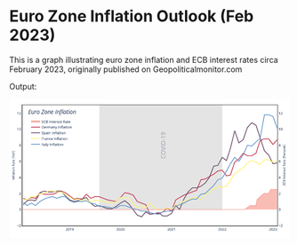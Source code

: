 # Euro Zone Inflation Outlook (Feb 2023)
This is a graph illustrating euro zone inflation and ECB interest rates circa February 2023, originally published on Geopoliticalmonitor.com

Output: 

![Screenshot of Inflation Graph](InflationGraph.png)
